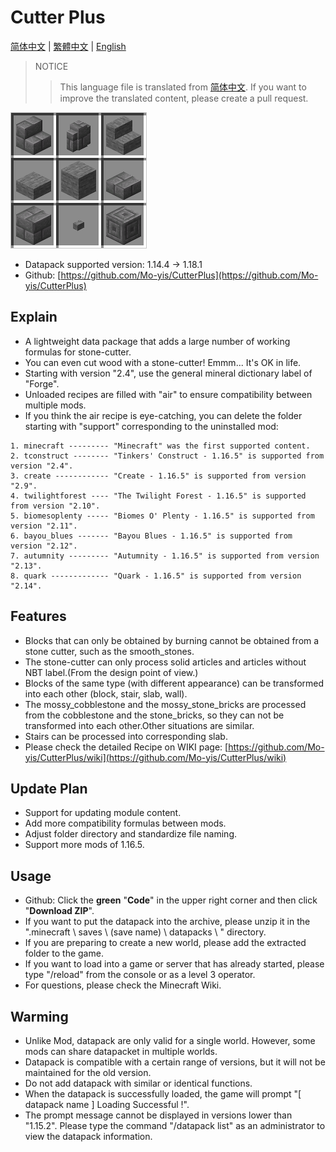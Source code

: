 # Cutter Plus

[简体中文](README.md) | [繁體中文](README.cht.md) | [English](README.en.md)

> NOTICE
>> This language file is translated from [简体中文](README.md). If you want to improve the translated content, please create a pull request.

![icon](pack.png)

- Datapack supported version: 1.14.4 -> 1.18.1
- Github: [https://github.com/Mo-yis/CutterPlus](https://github.com/Mo-yis/CutterPlus)

## Explain

- A lightweight data package that adds a large number of working formulas for stone-cutter.
- You can even cut wood with a stone-cutter! Emmm... It's OK in life.
- Starting with version "2.4", use the general mineral dictionary label of "Forge".
- Unloaded recipes are filled with "air" to ensure compatibility between multiple mods.
- If you think the air recipe is eye-catching, you can delete the folder starting with "support" corresponding to the uninstalled mod:

```
1. minecraft --------- "Minecraft" was the first supported content.
2. tconstruct -------- "Tinkers' Construct - 1.16.5" is supported from version "2.4".
3. create ------------ "Create - 1.16.5" is supported from version "2.9".
4. twilightforest ---- "The Twilight Forest - 1.16.5" is supported from version "2.10".
5. biomesoplenty ----- "Biomes O' Plenty - 1.16.5" is supported from version "2.11".
6. bayou_blues ------- "Bayou Blues - 1.16.5" is supported from version "2.12".
7. autumnity --------- "Autumnity - 1.16.5" is supported from version "2.13".
8. quark ------------- "Quark - 1.16.5" is supported from version "2.14".
```

## Features

- Blocks that can only be obtained by burning cannot be obtained from a stone cutter, such as the smooth_stones.
- The stone-cutter can only process solid articles and articles without NBT label.(From the design point of view.)
- Blocks of the same type (with different appearance) can be transformed into each other (block, stair, slab, wall).
- The mossy_cobblestone and the mossy_stone_bricks are processed from the cobblestone and the stone_bricks, so they can not be transformed into each other.Other situations are similar.
- Stairs can be processed into corresponding slab.
- Please check the detailed Recipe on WIKI page: [https://github.com/Mo-yis/CutterPlus/wiki](https://github.com/Mo-yis/CutterPlus/wiki)

## Update Plan

- Support for updating module content.
- Add more compatibility formulas between mods.
- Adjust folder directory and standardize file naming.
- Support more mods of 1.16.5.

## Usage

- Github: Click the **green** "**Code**" in the upper right corner and then click "**Download ZIP**".
- If you want to put the datapack into the archive, please unzip it in the ".minecraft \\ saves \\ (save name) \\ datapacks \\ " directory.
- If you are preparing to create a new world, please add the extracted folder to the game.
- If you want to load into a game or server that has already started, please type "/reload" from the console or as a level 3 operator.
- For questions, please check the Minecraft Wiki.

## Warming

- Unlike Mod, datapack are only valid for a single world. However, some mods can share datapacket in multiple worlds.
- Datapack is compatible with a certain range of versions, but it will not be maintained for the old version.
- Do not add datapack with similar or identical functions.
- When the datapack is successfully loaded, the game will prompt "[ datapack name ] Loading Successful !".
- The prompt message cannot be displayed in versions lower than "1.15.2". Please type the command "/datapack list" as an administrator to view the datapack information.
